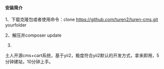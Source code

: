 #### 安装简介

1、下载克隆包或者使用命令：clone https://github.com/turen2/turen-cms.git yourfolder

2、解压并composer update

3.


土人开源cms+cart系统，基于yii2，极度符合yii2默认的开发方式，拿来即用，5分钟建站，10分钟上手。
